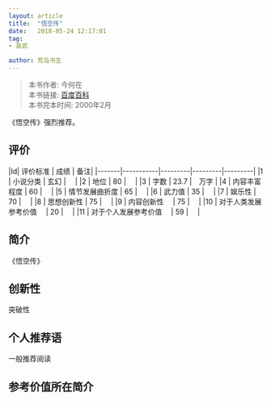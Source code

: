 ```yaml
---
layout: article
title:  "悟空传"
date:   2018-05-24 12:17:01
tag:
- 高武

author: 荒岛书生
---
```


> 本书作者:  今何在  
> 本书链接:  [百度百科](https://baike.baidu.com/item/%E6%82%9F%E7%A9%BA%E4%BC%A0/30167)  
> 本书完本时间: 2000年2月

《悟空传》强烈推荐。
<!---more--->


## 评价

|Id| 评价标准   |  成绩 | 备注|
|-------|-----------|---------|---------|---------|
|1 | 小说分类        | 玄幻  |　 |
|2 | 地位            | 80  |　 |
|3 | 字数            | 23.7  |　万字 |
|4 | 内容丰富程度     | 60  |　 |
|5 | 情节发展曲折度    | 65  |　 |
|6 | 武力值          | 35  |　 |
|7 | 娱乐性           | 70  |　 |
|8 | 思想创新性       | 75  |　 |
|9 | 内容创新性　      | 75  |　 |
|10 | 对于人类发展参考价值　        | 20  |　 |
|11 | 对于个人发展参考价值　        | 59  |　 |

## 简介
《悟空传》


## 创新性
突破性

## 个人推荐语
一般推荐阅读

## 参考价值所在简介
